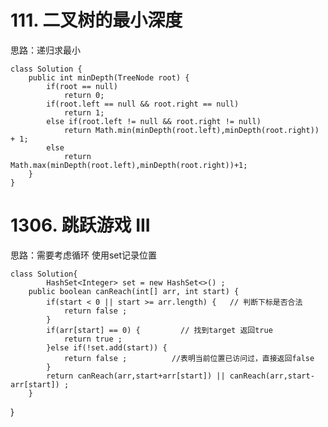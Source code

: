 # 111. 二叉树的最小深度 #
思路：递归求最小

	class Solution {
	    public int minDepth(TreeNode root) {
	        if(root == null)
	            return 0;
	        if(root.left == null && root.right == null)
	            return 1;
	        else if(root.left != null && root.right != null)
	            return Math.min(minDepth(root.left),minDepth(root.right)) + 1;
	        else 
	            return Math.max(minDepth(root.left),minDepth(root.right))+1;
	    }
	}

# 1306. 跳跃游戏 III #

思路：需要考虑循环 使用set记录位置

	class Solution{
	        HashSet<Integer> set = new HashSet<>() ;
	    public boolean canReach(int[] arr, int start) {
	        if(start < 0 || start >= arr.length) {   // 判断下标是否合法
	    		return false ;
	    	}
	    	if(arr[start] == 0) {         // 找到target 返回true
	    		return true ;
	    	}else if(!set.add(start)) {   
	    		return false ;			//表明当前位置已访问过，直接返回false
	    	}
	    	return canReach(arr,start+arr[start]) || canReach(arr,start-arr[start]) ;
	    }


      
}
